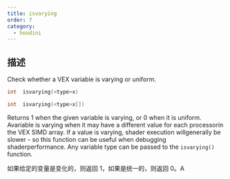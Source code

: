 ```yaml
---
title: isvarying
order: 7
category:
  - houdini
---
```

    
## 描述

Check whether a VEX variable is varying or uniform.

```c
int  isvarying(<type>x)
```

```c
int  isvarying(<type>x[])
```

Returns 1 when the given variable is varying, or 0 when it is uniform.
Avariable is varying when it may have a different value for each processorin
the VEX SIMD array. If a value is varying, shader execution willgenerally be
slower - so this function can be useful when debugging shaderperformance. Any
variable type can be passed to the `isvarying()` function.

如果给定的变量是变化的，则返回 1，如果是统一的，则返回 0。A
